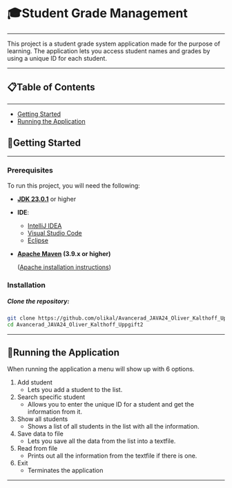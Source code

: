 🎓Student Grade Management
=========================

---

This project is a student grade system application made for the purpose of learning. The application lets you access student names and grades by using a unique ID for each student.

---

## 📋Table of Contents

---

- [Getting Started](#getting-started)
- [Running the Application](#running-the-application)


## 🚀Getting Started

---

### Prerequisites

To run this project, you will need the following:

- **[JDK 23.0.1](https://www.oracle.com/cis/java/technologies/downloads/)** or higher
- **IDE**:
    - [IntelliJ IDEA](https://lp.jetbrains.com/intellij-idea-promo/?source=google&medium=cpc&campaign=EMEA_en_WEST_IDEA_Branded&term=intellij&content=693349187751&gad_source=1&gclid=CjwKCAiAmMC6BhA6EiwAdN5iLc7kX2T1nr_s36LcjoOVRVosqUNncz02dbJSGmV9f0JKD0-_66j_GBoCKzwQAvD_BwE)
    - [Visual Studio Code](https://code.visualstudio.com/)
    - [Eclipse](https://www.eclipse.org/downloads/packages/release/2022-09/r/eclipse-ide-java-developers)
- **[Apache Maven](https://maven.apache.org/download.cgi) (3.9.x or higher)**

  ([Apache installation instructions](https://maven.apache.org/install.html))

### Installation

##### **Clone the repository:**

```bash
git clone https://github.com/olikal/Avancerad_JAVA24_Oliver_Kalthoff_Uppgift2
cd Avancerad_JAVA24_Oliver_Kalthoff_Uppgift2
```

---

## 🏃Running the Application

When running the application a menu will show up with 6 options.
1. Add student
    - Lets you add a student to the list.
2. Search specific student
    - Allows you to enter the unique ID for a student and get the information from it.
3. Show all students
    - Shows a list of all students in the list with all the information.
4. Save data to file
    - Lets you save all the data from the list into a textfile.
5. Read from file
    - Prints out all the information from the textfile if there is one.
6. Exit
    - Terminates the application
---


